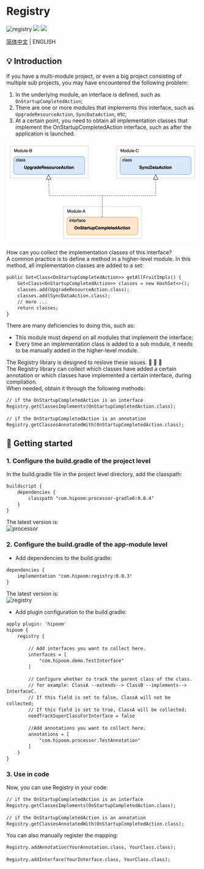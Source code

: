 # Registry

![registry](https://img.shields.io/maven-central/v/com.hipoom/registry)    ![](https://img.shields.io/github/last-commit/hipoom/registry?color=blue)     ![](https://img.shields.io/github/license/hipoom/registry)

[简体中文](https://github.com/hipoom/registry/blob/main/README-CN.md) | ENGLISH


## 💡 Introduction
If you have a multi-module project, or even a big project consisting of multiple sub projects, you may have encountered the following problem:
1. In the underlying module, an interface is defined, such as `OnStartupCompletedAction`;
2. There are one or more modules that implements this interface, such as `UpgradeResourceAction`, `SyncDataAction`, etc;
3. At a certain point, you need to obtain all implementation classes that implement the OnStartupCompletedAction interface, such as after the application is launched.

![](./doc-resources/case.jpg)

How can you collect the implementation classes of this interface?  
A common practice is to define a method in a higher-level module. In this method, all implementation classes are added to a set:  
```
public Set<Class<OnStartupCompletedAction>> getAllFruitImpls() {
    Set<Class<OnStartupCompletedAction>> classes = new HashSet<>();
    classes.add(UpgradeResourceAction.class);
    classes.add(SyncDataAction.class);
    // more ...
    return classes;
}
```

There are many deficiencies to doing this, such as:  
* This module must depend on all modules that implement the interface;
* Every time an implementation class is added to a sub module, it needs to be manually added in the higher-level module.

The Registry library is designed to reslove these issues. 🎉 🎉 🎉  
The Registry library can collect which classes have added a certain annotation or which classes have implemented a certain interface, during compilation.  
When needed, obtain it through the following methods:  
```
// if the OnStartupCompletedAction is an interface
Registry.getClassesImplements(OnStartupCompletedAction.class);

// if the OnStartupCompletedAction is an annotation
Registry.getClassesAnnotatedWith(OnStartupCompletedAction.class);
```


## 🔨 Getting started
### 1. Configure the build.gradle of the project level
In the build.gradle file in the project level directory, add the classpath:
```
buildscript {
    dependencies {
        classpath "com.hipoom:processor-gradle6:0.0.4"
    }
}
```
The latest version is:  
![processor](https://img.shields.io/maven-central/v/com.hipoom/processor-gradle6) 

### 2. Configure the build.gradle of the app-module level
* Add dependencies to the build.gradle:
```
dependencies {
    implementation "com.hipoom:registry:0.0.3"
}
```
The latest version is:  
![registry](https://img.shields.io/maven-central/v/com.hipoom/registry) 

* Add plugin configuration to the build.gradle:
```
apply plugin: 'hipoom'
hipoom {
    registry {
        
        // Add interfaces you want to collect here.
        interfaces = [
            "com.hipoom.demo.TestInterface"
        ]

        // Configure whether to track the parent class of the class.
        // for example: ClassA --extends--> ClassB --implements--> InterfaceC.
        // If this field is set to false, ClassA will not be collected;
        // If this field is set to true, ClassA will be collected;
        needTrackSuperClassForInterface = false

        //Add annotations you want to collect here.
        annotations = [
            "com.hipoom.processor.TestAnnotation"
        ]
    }
}
```

### 3. Use in code
Now, you can use Registry in your code:
```
// if the OnStartupCompletedAction is an interface
Registry.getClassesImplements(OnStartupCompletedAction.class);

// if the OnStartupCompletedAction is an annotation
Registry.getClassesAnnotatedWith(OnStartupCompletedAction.class);
```

You can also manually register the mapping:
```
Registry.addAnnotation(YourAnnotation.class, YourClass.class);

Registry.addInterface(YourInterface.class, YourClass.class);
```

